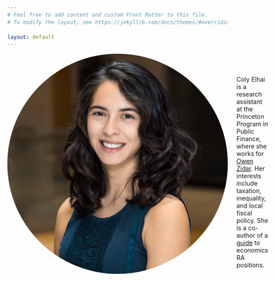 ```yaml
---
# Feel free to add content and custom Front Matter to this file.
# To modify the layout, see https://jekyllrb.com/docs/themes/#overriding-theme-defaults

layout: default
---
```

<div class="flex-container" style="display:flex">
  <img class="img-circle-avatar" alt="Coly Elhai" src="/images/elhai.jpg" width="600" style="border-radius: 50%">
  <div style="padding-top: 50px; padding-left: 20px">Coly Elhai is a research assistant at the Princeton Program in Public Finance, where she works for <a href="https://scholar.princeton.edu/zidar/">Owen Zidar</a>. Her interests include taxation, inequality, and local fiscal policy. She is a co-author of a <a href="https://raguide.github.io/">guide</a> to economics RA positions.</div>  
</div>
